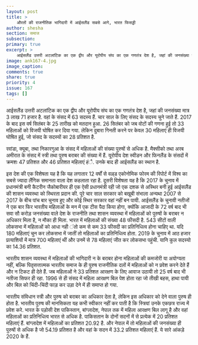 ```yaml
---
layout: post
title: >
    औरतों की राजनीतिक भागिदारी में आईसलैंड सबसे आगे, भारत फिसड्डी
author: shesha
section: समाज
subsection:
primary: true
excerpt: >
    आईसलैंड उत्तरी अटलांटिक का एक द्वीप और यूरोपीय संघ का एक गणतंत्र देश है, जहां की जनसंख्या मात्र 3 लाख 71 हजार है. वहां के संसद में 63 सदस्य हैं. चार साल के लिए संसद के सदस्य चुने जाते हैं. 2017 के बाद इस वर्ष सितंबर के 25 तारीख को मतदान हुआ.
image: ank167-4.jpg
image_caption: 
comments: true
share: true
priority: 4
issue: 167
tags: []
---
```


आईसलैंड उत्तरी अटलांटिक का एक द्वीप और यूरोपीय संघ का एक गणतंत्र देश है, जहां की जनसंख्या मात्र 3 लाख 71 हजार है. वहां के संसद में 63 सदस्य हैं. चार साल के लिए संसद के सदस्य चुने जाते हैं. 2017 के बाद इस वर्ष सितंबर के 25 तारीख को मतदान हुआ. 26 सितंबर को जब वोटों की गणना हुई तो 33 महिलाओं को विजयी घोषित कर दिया गया. लेकिन दुबारा गिनती करने पर केवल 30 महिलाएं ही विजयी घोषित हुई, जो संसद के सदस्यों का 28 प्रतिशत है.

रवांडा, क्यूबा, तथा निकारगुआ के संसद में महिलाओं की संख्या पुरुषों से अधिक है. मैक्सीको तथा अरब अमीरात के संसद में स्त्री तथा पुरुष बराबर की संख्या में हैं. यूरोपीय देश स्वीडन और फिनलैंड के संसदों में क्रमशः 47 प्रतिशत और 46 प्रतिशत महिलाएं हंै. उनके बाद ही आईसलैंड का स्थान है.

इस देश की एक विशेषता यह है कि यह लगातार 12 वर्षों से वल्र्ड एकोनोमिक फोरम की रिपोर्ट में विश्व का सबसे ज्यादा लैंगिक समानता वाला देश कहलाता रहा है. दूसरी विशेषता यह है कि 2017 के चुनाव में प्रधानमंत्री बनी कैटरीन जैकोबारीयर ही एक ऐसी प्रधानमंत्री रही जो एक दशक से अस्थिर बनी हुई आईसलैंड की शासन व्यवस्था को स्थिरता प्रदान की. पूरे चार साल सरकार को बखूबी संभाला अन्यथा 2007 से 2017 के बीच पांच बार चुनाव हुए और कोई स्थिर सरकार वहां नहीं बन पायी.
आईसलैंड के चुनावी नतीजों ने एक बार फिर भारतीय महिलाओं के मन में एक टीस पैदा किया होगा, क्योंकि आजादी के 72 वर्ष बाद भी सवा सौ करोड़ जनसंख्या वाले देश के राजनीति तथा शासन व्यवस्था में महिलाओं को पुरुषों के बराबर न अधिकार मिला है, न मौका ही मिला. भारत में महिलाओं की संख्या 48 फीसदी है. 543 सीटों वाली लोकसभा में महिलाओं को आधा नही ंतो कम से कम 33 फीसदी का प्रतिनिधित्व होना चाहिए था. यदि 180 महिलाएं चुन कर लोकसभा में जातीं तो महिलाओं का प्रतिनिधित्व होता. 2019 के चुनाव में आठ हजार प्रत्याशियों में मात्र 700 महिलाएं थीं और उनमें से 78 महिलाएं जीत कर लोकसभा पहुंची. यानि कुल सदस्यो का 14.36 प्रतिशत.

भारतीय शासन व्यवस्था में महिलाओं की भागिदारी न के बराबर होना महिलाओं की कमजोरी या अयोग्यता नहीं, बल्कि पितृसत्तात्मक भारतीय समाज के ही पुरुष राजनीतिक दलों में महिलाओं को न प्रवेश करने देते हैं और न टिकट ही देते हैं. जब महिलाओं ने 33 प्रतिशत आरक्षण के लिए आवाज उठायी तो 25 वर्ष बाद भी नतीजा सिफर ही रहा. 1996 से ही संसद में महिला आरक्षण बिल पेश होता रहा जो तीखी बहस, हाथा पायी और बिल को चिंदी-चिंदी फाड़ कर उड़ा देने में ही समाप्त हो गया.

भारतीय संविधान स्त्री और पुरुष को बराबर का अधिकार देता है, लेकिन इस अधिकार को देने वाला पुरुष ही होता है. भारतीय पुरुष की मानसिकता यह कभी स्वीकार नहीं कर पाती है कि स्त्रियां उनके एकछत्र राज्य में प्रवेश करे.
भारत के पड़ोसी देश पाकिस्तान, बांग्लादेश, नेपाल तक में महिला आरक्षण बिल लागू है और वहां महिलाओं का प्रतिनिधित्व भारत से अधिक है. पाकिसतान के दोनों सदनों में से प्रत्येक में 20 प्रतिशत महिलाएं हैं. बांग्लादेश में महिलाओं का प्रतिशत 20.92 है. और नेपाल में तो महिलाओं की जनसंख्या ही पुरुषों से अधिक है जो 54.19 प्रतिशत है और वहां के सदन में 33.2 प्रतिशत महिलाएं हैं. ये सारे आंकड़े 2020 के हैं.
